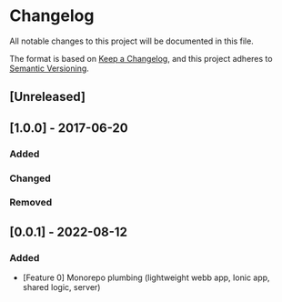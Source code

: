 # Changelog

All notable changes to this project will be documented in this file.

The format is based on [Keep a Changelog](https://keepachangelog.com/en/1.0.0/),
and this project adheres to [Semantic Versioning](https://semver.org/spec/v2.0.0.html).

## [Unreleased]

## [1.0.0] - 2017-06-20

### Added

### Changed

### Removed

## [0.0.1] - 2022-08-12

### Added

- [Feature 0] Monorepo plumbing (lightweight webb app, Ionic app, shared logic, server)
